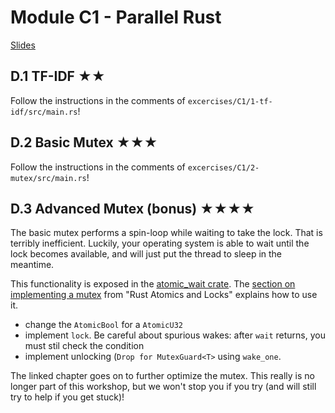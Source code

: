 # Module C1 - Parallel Rust

<a href="/slides/C-advanced-rust" target="_blank">Slides</a>

## D.1 TF-IDF ★★ 

Follow the instructions in the comments of `excercises/C1/1-tf-idf/src/main.rs`!

## D.2 Basic Mutex ★★★

Follow the instructions in the comments of `excercises/C1/2-mutex/src/main.rs`!

## D.3 Advanced Mutex (bonus) ★★★★

The basic mutex performs a spin-loop while waiting to take the lock. That is terribly inefficient. Luckily, your operating system is able to wait until the lock becomes available, and will just put the thread to sleep in the meantime. 

This functionality is exposed in the [atomic_wait crate](https://docs.rs/atomic-wait/latest/atomic_wait/index.html). The [section on implementing a mutex](https://marabos.nl/atomics/building-locks.html#mutex) from "Rust Atomics and Locks" explains how to use it.

- change the `AtomicBool` for a `AtomicU32`
- implement `lock`. Be careful about spurious wakes: after `wait` returns, you must stil check the condition
- implement unlocking (`Drop for MutexGuard<T>` using `wake_one`.

The linked chapter goes on to further optimize the mutex. This really is no longer part of this workshop, but we won't stop you if you try (and will still try to help if you get stuck)!

